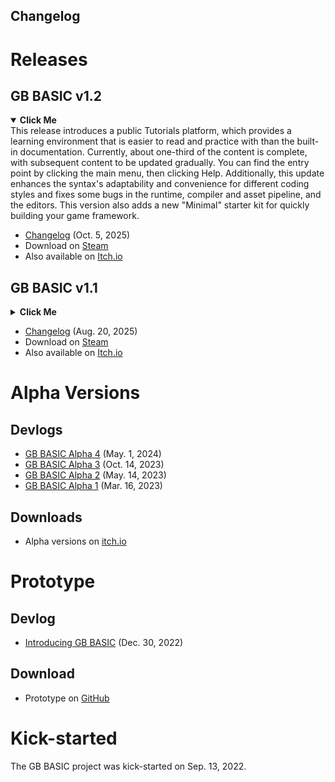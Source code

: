 ## Changelog

# Releases

## GB BASIC v1.2

<details open>
<summary><b>Click Me</b></summary>
<div>
This release introduces a public Tutorials platform, which provides a learning environment that is easier to read and practice with than the built-in documentation. Currently, about one-third of the content is complete, with subsequent content to be updated gradually. You can find the entry point by clicking the main menu, then clicking Help. Additionally, this update enhances the syntax's adaptability and convenience for different coding styles and fixes some bugs in the runtime, compiler and asset pipeline, and the editors. This version also adds a new "Minimal" starter kit for quickly building your game framework.
</div>
</details>

* [Changelog](documents/changelogs/Changelog_v1.2.txt) (Oct. 5, 2025)
* Download on [Steam](https://store.steampowered.com/app/2308700/)
* Also available on [Itch.io](https://tonywang.itch.io/gbbasic)

## GB BASIC v1.1

<details>
<summary><b>Click Me</b></summary>
<div>
This update introduces several key features, including auto-update mode, an emote module, GUI components (progress bars and menus), and Point&Click controllers, while optimizing triggers, resource loading, controllers, touch/mouse handling, and thread handling. On the syntax side, new memory operations, data streaming, and macro scopes were added, along with improved label lookup. The editor significantly enhances functionality and usability, with improved map and trigger editing, code binding, resource sorting, and bitmap font support, refining the editing experience for maps, scenes, and other assets. Performance optimizations notably improve collision detection and camera tracking, while numerous bugs were fixed, memory mapping adjusted, and syntax refined for greater stability and efficiency.

This update includes several breaking changes, primarily aimed at refining and optimizing the syntax and design from the Alpha phase. These modifications address earlier inconsistencies, bringing greater internal cohesion to the runtime, syntax rules, and editor components. Starting with this release, the API will enter a more stable phase, with future updates prioritizing backward compatibility.

This marks a major milestone release for the project, with over 5,000 code commits since its inception - approximately 45% of which were submitted during this v1.1 iteration alone. For brevity.
</div>
</details>

* [Changelog](https://paladin-t.github.io/articles/gb-basic-v1-1.html) (Aug. 20, 2025)
* Download on [Steam](https://store.steampowered.com/app/2308700/)
* Also available on [Itch.io](https://tonywang.itch.io/gbbasic)

# Alpha Versions

## Devlogs

* [GB BASIC Alpha 4](https://paladin-t.github.io/articles/gb-basic-alpha-4.html) (May. 1, 2024)
* [GB BASIC Alpha 3](https://paladin-t.github.io/articles/gb-basic-alpha-3.html) (Oct. 14, 2023)
* [GB BASIC Alpha 2](https://paladin-t.github.io/articles/gb-basic-alpha-2.html) (May. 14, 2023)
* [GB BASIC Alpha 1](https://paladin-t.github.io/articles/gb-basic-alpha-1.html) (Mar. 16, 2023)

## Downloads

* Alpha versions on [itch.io](https://tonywang.itch.io/gbbasic-alpha)

# Prototype

## Devlog

* [Introducing GB BASIC](https://paladin-t.github.io/articles/introducing-gb-basic.html) (Dec. 30, 2022)

## Download

* Prototype on [GitHub](https://github.com/gbbasic/prototype)

# Kick-started

The GB BASIC project was kick-started on Sep. 13, 2022.
